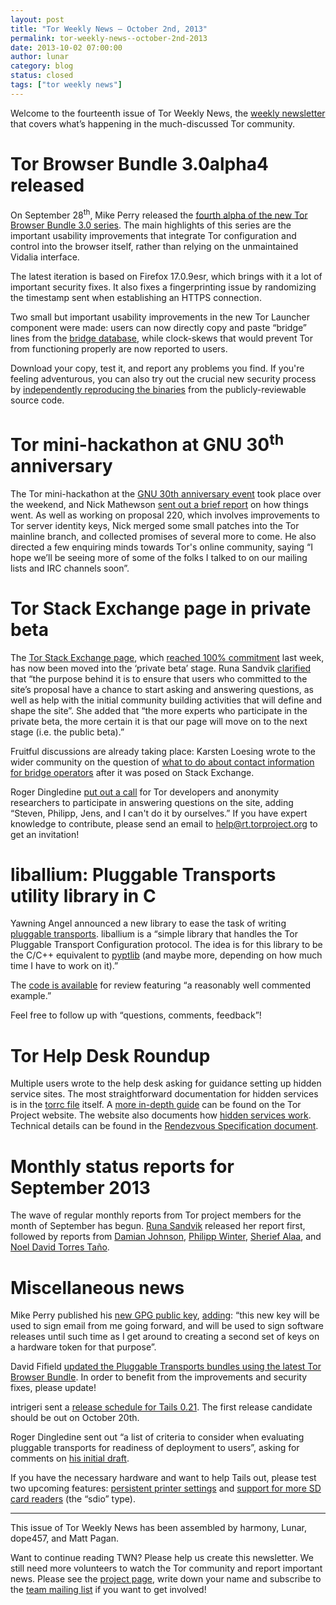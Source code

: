 ```yaml
---
layout: post
title: "Tor Weekly News — October 2nd, 2013"
permalink: tor-weekly-news--october-2nd-2013
date: 2013-10-02 07:00:00
author: lunar
category: blog
status: closed
tags: ["tor weekly news"]
---
```


Welcome to the fourteenth issue of Tor Weekly News, the [weekly newsletter](https://lists.torproject.org/cgi-bin/mailman/listinfo/tor-news) that covers what’s happening in the much-discussed Tor community.

Tor Browser Bundle 3.0alpha4 released
=====================================

On September 28<sup>th</sup>, Mike Perry released the [fourth alpha of the new Tor Browser Bundle 3.0 series](https://blog.torproject.org/blog/tor-browser-bundle-30alpha4-released). The main highlights of this series are the important usability improvements that integrate Tor configuration and control into the browser itself, rather than relying on the unmaintained Vidalia interface.

The latest iteration is based on Firefox 17.0.9esr, which brings with it a lot of important security fixes. It also fixes a fingerprinting issue by randomizing the timestamp sent when establishing an HTTPS connection.

Two small but important usability improvements in the new Tor Launcher component were made: users can now directly copy and paste “bridge” lines from the [bridge database](https://bridges.torproject.org/), while clock-skews that would prevent Tor from functioning properly are now reported to users.

Download your copy, test it, and report any problems you find. If you're feeling adventurous, you can also try out the crucial new security process by [independently reproducing the binaries](https://gitweb.torproject.org/builders/tor-browser-bundle.git/blob/HEAD:/gitian/README.build) from the publicly-reviewable source code.

Tor mini-hackathon at GNU 30<sup>th</sup> anniversary
=====================================================

The Tor mini-hackathon at the [GNU 30th anniversary event](https://www.gnu.org/gnu30/) took place over the weekend, and Nick Mathewson [sent out a brief report](https://lists.torproject.org/pipermail/tor-talk/2013-September/030238.html) on how things went. As well as working on proposal 220, which involves improvements to Tor server identity keys, Nick merged some small patches into the Tor mainline branch, and collected promises of several more to come. He also directed a few enquiring minds towards Tor's online community, saying “I hope we’ll be seeing more of some of the folks I talked to on our mailing lists and IRC channels soon”.

Tor Stack Exchange page in private beta
=======================================

The [Tor Stack Exchange page](http://tor.stackexchange.com), which [reached 100% commitment](http://area51.stackexchange.com/proposals/56447/tor-online-anonymity-privacy-and-security) last week, has now been moved into the ‘private beta’ stage. Runa Sandvik [clarified](https://lists.torproject.org/pipermail/tor-talk/2013-September/030187.html) that “the purpose behind it is to ensure that users who committed to the site’s proposal have a chance to start asking and answering questions, as well as help with the initial community building activities that will define and shape the site”. She added that “the more experts who participate in the private beta, the more certain it is that our page will move on to the next stage (i.e. the public beta).”

Fruitful discussions are already taking place: Karsten Loesing wrote to the wider community on the question of [what to do about contact information for bridge operators](https://lists.torproject.org/pipermail/tor-relays/2013-September/002936.html) after it was posed on Stack Exchange.

Roger Dingledine [put out a call](https://lists.torproject.org/pipermail/tor-dev/2013-September/005519.html) for Tor developers and anonymity researchers to participate in answering questions on the site, adding “Steven, Philipp, Jens, and I can't do it by ourselves.” If you have expert knowledge to contribute, please send an email to [help@rt.torproject.org](mailto:help@rt.torproject.org) to get an invitation!

liballium: Pluggable Transports utility library in C
====================================================

Yawning Angel announced a new library to ease the task of writing [pluggable transports](https://www.torproject.org/docs/pluggable-transports.html). liballium is a “simple library that handles the Tor Pluggable Transport Configuration protocol. The idea is for this library to be the C/C++ equivalent to [pyptlib](https://gitweb.torproject.org/pluggable-transports/pyptlib.git) (and maybe more, depending on how much time I have to work on it).”

The [code is available](https://github.com/Yawning/liballium) for review featuring “a reasonably well commented example.”

Feel free to follow up with “questions, comments, feedback”!

Tor Help Desk Roundup
=====================

Multiple users wrote to the help desk asking for guidance setting up hidden service sites. The most straightforward documentation for hidden services is in the [torrc file](https://www.torproject.org/docs/faq.html.en#torrc) itself. A [more in-depth guide](https://www.torproject.org/docs/tor-hidden-service.html.en) can be found on the Tor Project website. The website also documents how [hidden services work](https://www.torproject.org/docs/hidden-services.html.en). Technical details can be found in the [Rendezvous Specification document](https://gitweb.torproject.org/torspec.git?a=blob_plain;hb=HEAD;f=rend-spec.txt).

Monthly status reports for September 2013
=========================================

The wave of regular monthly reports from Tor project members for the month of September has begun. [Runa Sandvik](https://lists.torproject.org/pipermail/tor-reports/2013-September/000341.html) released her report first, followed by reports from [Damian Johnson](https://lists.torproject.org/pipermail/tor-reports/2013-September/000342.html), [Philipp Winter](https://lists.torproject.org/pipermail/tor-reports/2013-October/000343.html), [Sherief Alaa](https://lists.torproject.org/pipermail/tor-reports/2013-October/000344.html), and [Noel David Torres Taño](https://lists.torproject.org/pipermail/tor-reports/2013-October/000345.html).

Miscellaneous news
==================

Mike Perry published his [new GPG public key](http://pgp.mit.edu:11371/pks/lookup?op=get&search=0x29846B3C683686CC), [adding](https://lists.torproject.org/pipermail/tor-dev/2013-September/005518.html): “this new key will be used to sign email from me going forward, and will be used to sign software releases until such time as I get around to creating a second set of keys on a hardware token for that purpose”.

David Fifield [updated the Pluggable Transports bundles using the latest Tor Browser Bundle](https://blog.torproject.org/blog/pluggable-transports-bundles-2417-beta-2-pt3-firefox-1709esr). In order to benefit from the improvements and security fixes, please update!

intrigeri sent a [release schedule for Tails 0.21](https://mailman.boum.org/pipermail/tails-dev/2013-September/003719.html). The first release candidate should be out on October 20th.

Roger Dingledine sent out “a list of criteria to consider when evaluating pluggable transports for readiness of deployment to users”, asking for comments on [his initial draft](https://lists.torproject.org/pipermail/tor-dev/2013-September/005528.html).

If you have the necessary hardware and want to help Tails out, please test two upcoming features: [persistent printer settings](https://mailman.boum.org/pipermail/tails-dev/2013-September/003744.html) and [support for more SD card readers](https://mailman.boum.org/pipermail/tails-dev/2013-September/003757.html) (the “sdio” type).

* * * * *

This issue of Tor Weekly News has been assembled by harmony, Lunar, dope457, and Matt Pagan.

Want to continue reading TWN? Please help us create this newsletter. We still need more volunteers to watch the Tor community and report important news. Please see the [project page](https://trac.torproject.org/projects/tor/wiki/TorWeeklyNews), write down your name and subscribe to the [team mailing list](https://lists.torproject.org/cgi-bin/mailman/listinfo/news-team) if you want to get involved!

